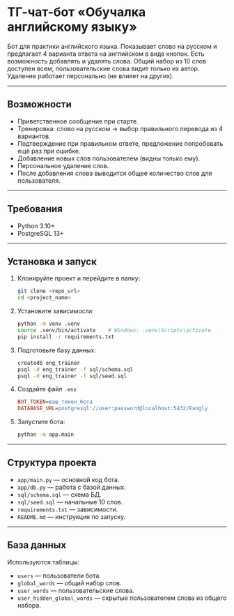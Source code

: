 # ТГ-чат-бот «Обучалка английскому языку»

Бот для практики английского языка. Показывает слово на русском и предлагает 4 варианта ответа на английском в виде кнопок. Есть возможность добавлять и удалять слова. Общий набор из 10 слов доступен всем, пользовательские слова видит только их автор. Удаление работает персонально (не влияет на других).

---

## Возможности
- Приветственное сообщение при старте.
- Тренировка: слово на русском → выбор правильного перевода из 4 вариантов.
- Подтверждение при правильном ответе, предложение попробовать ещё раз при ошибке.
- Добавление новых слов пользователем (видны только ему).
- Персональное удаление слов.
- После добавления слова выводится общее количество слов для пользователя.

---

## Требования
- Python 3.10+
- PostgreSQL 13+

---

## Установка и запуск

1. Клонируйте проект и перейдите в папку:
   ```bash
   git clone <repo_url>
   cd <project_name>
   ```

2. Установите зависимости:
   ```bash
   python -m venv .venv
   source .venv/bin/activate    # Windows: .venv\Scripts\activate
   pip install -r requirements.txt
   ```

3. Подготовьте базу данных:
   ```bash
   createdb eng_trainer
   psql -d eng_trainer -f sql/schema.sql
   psql -d eng_trainer -f sql/seed.sql
   ```

4. Создайте файл `.env`
   ```ini
   BOT_TOKEN=ваш_токен_бота
   DATABASE_URL=postgresql://user:password@localhost:5432/Eangly
   ```

5. Запустите бота:
   ```bash
   python -m app.main
   ```

---

## Структура проекта
- `app/main.py` — основной код бота.
- `app/db.py` — работа с базой данных.
- `sql/schema.sql` — схема БД.
- `sql/seed.sql` — начальные 10 слов.
- `requirements.txt` — зависимости.
- `README.md` — инструкция по запуску.

---

## База данных
Используются таблицы:
- `users` — пользователи бота.
- `global_words` — общий набор слов.
- `user_words` — пользовательские слова.
- `user_hidden_global_words` — скрытые пользователем слова из общего набора.




